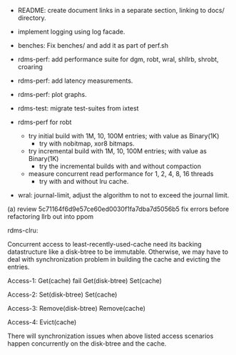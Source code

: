* README: create document links in a separate section, linking to docs/ directory.
* implement logging using log facade.
* benches: Fix benches/ and add it as part of perf.sh
* rdms-perf: add performance suite for dgm, robt, wral, shllrb, shrobt, croaring
* rdms-perf: add latency measurements.
* rdms-perf: plot graphs.
* rdms-test: migrate test-suites from ixtest

* rdms-perf for robt
  * try initial build with 1M, 10, 100M entries; with value as Binary(1K)
    * try with nobitmap, xor8 bitmaps.
  * try incremental build with 1M, 10, 100M entries; with value as Binary(1K)
    * try the incremental builds with and without compaction
  * measure concurrent read performance for 1, 2, 4, 8, 16 threads
    * try with and without lru cache.

* wral: journal-limit, adjust the algorithm to not to exceed the journal limit.

(a) review 5c71164f6d9e57ce60ed0030f1fa7dba7d5056b5
        fix errors before refactoring llrb out into ppom

rdms-clru:

Concurrent access to least-recently-used-cache need its backing datastructure
like a disk-btree to be immutable. Otherwise, we may have to deal with
synchronization problem in building the cache and evicting the entries.

Access-1:
    Get(cache) fail
        Get(disk-btree)
        Set(cache)

Access-2:
    Set(disk-btree)
    Set(cache)

Access-3:
    Remove(disk-btree)
    Remove(cache)

Access-4:
    Evict(cache)

There will synchronization issues when above listed access scenarios happen
concurrently on the disk-btree and the cache.
